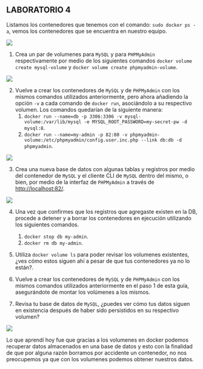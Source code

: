 ## LABORATORIO 4

Listamos los contenedores que tenemos con el comando: `sudo docker ps -a`, vemos los contenedores que se encuentra en nuestro equipo.

![](/imagenes/1.png)


1. Crea un par de volumenes para `MySQL` y para `PHPMyAdmin` respectivamente por medio de los siguientes comandos `docker volume create mysql-volume` y `docker volume create phpmyadmin-volume`.

![](/imagenes/2.png)


2. Vuelve a crear los contenedores de `MySQL` y de `PHPMyAdmin` con los mismos comandos utilizados anteriormente, pero ahora añadiendo la opción `-v` a cada comando de `docker run`, asociándolo a su respectivo volumen. Los comandos quedarían de la siguiente manera:
   1. `docker run --name=db -p 3306:3306 -v mysql-volume:/var/lib/mysql -e MYSQL_ROOT_PASSWORD=my-secret-pw -d mysql:8`.
   2. `docker run --name=my-admin -p 82:80 -v phpmyadmin-volume:/etc/phpmyadmin/config.user.inc.php --link db:db -d phpmyadmin`.

![](/imagenes/3.png)
   
   
3. Crea una nueva base de datos con algunas tablas y registros por medio del contenedor de `MySQL` y el cliente CLI de `MySQL` dentro del mismo, o bien, por medio de la interfaz de `PHPMyAdmin` a través de <http://localhost:82/>.

![](/imagenes/4.png)


4. Una vez que confirmes que los registros que agregaste existen en la DB, procede a detener y a borrar los contenedores en ejecución utilizando los siguientes comandos.
   1. `docker stop db my-admin`.
   2. `docker rm db my-admin`.

   
5. Utiliza `docker volume ls` para poder revisar los volumenes existentes, ¿ves cómo estos siguen ahí a pesar de que tus contenedores ya no lo están?.


6. Vuelve a crear los contenedores de `MySQL` y de `PHPMyAdmin` con los mismos comandos utilizados anteriormente en el paso 1 de esta guía, asegurándote de montar los volúmenes a los mismos.

7. Revisa tu base de datos de `MySQL`, ¿puedes ver cómo tus datos siguen en existencia después de haber sido persistidos en su respectivo volumen?

![](/imagenes/5.png)


Lo que aprendí hoy fue que gracias a los volumenes en docker podemos recuperar datos almacenados en una base de datos y esto con la finalidad de que por alguna razón borramos por accidente un contenedor, no nos preocupemos ya que con los volumenes podemos obtener nuestros datos.
